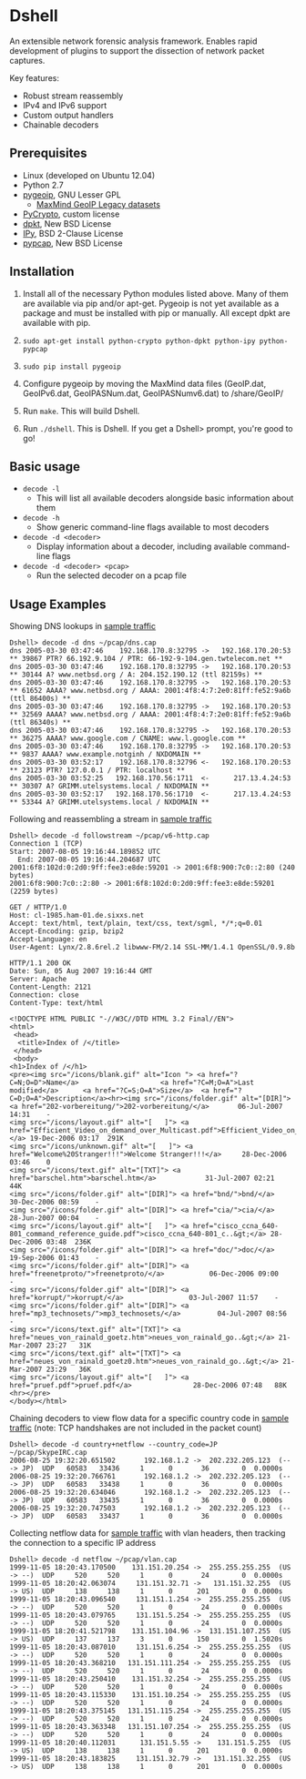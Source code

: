 # Dshell

An extensible network forensic analysis framework.  Enables rapid development of plugins to support the dissection of network packet captures.

Key features:


* Robust stream reassembly
* IPv4 and IPv6 support
* Custom output handlers
* Chainable decoders

## Prerequisites

* Linux (developed on Ubuntu 12.04)
* Python 2.7
* [pygeoip](https://github.com/appliedsec/pygeoip), GNU Lesser GPL
  * [MaxMind GeoIP Legacy datasets](http://dev.maxmind.com/geoip/legacy/geolite/)
* [PyCrypto](https://pypi.python.org/pypi/pycrypto), custom license
* [dpkt](https://code.google.com/p/dpkt/), New BSD License
* [IPy](https://github.com/haypo/python-ipy), BSD 2-Clause License
* [pypcap](https://code.google.com/p/pypcap/), New BSD License

## Installation

1. Install all of the necessary Python modules listed above. Many of them are available via pip and/or apt-get. Pygeoip is not yet available as a package and must be installed with pip or manually. All except dpkt are available with pip.
 
  1. `sudo apt-get install python-crypto python-dpkt python-ipy python-pypcap`

  2. `sudo pip install pygeoip`

2. Configure pygeoip by moving the MaxMind data files (GeoIP.dat, GeoIPv6.dat, GeoIPASNum.dat, GeoIPASNumv6.dat) to <dshell>/share/GeoIP/

2. Run `make`. This will build Dshell.

3. Run `./dshell`. This is Dshell. If you get a Dshell> prompt, you're good to go!

## Basic usage

* `decode -l`
  * This will list all available decoders alongside basic information about them
* `decode -h`
  * Show generic command-line flags available to most decoders
* `decode -d <decoder>`
  * Display information about a decoder, including available command-line flags
* `decode -d <decoder> <pcap>`
  * Run the selected decoder on a pcap file

## Usage Examples

Showing DNS lookups in [sample traffic](http://wiki.wireshark.org/SampleCaptures#General_.2F_Unsorted)

```
Dshell> decode -d dns ~/pcap/dns.cap
dns 2005-03-30 03:47:46    192.168.170.8:32795 ->   192.168.170.20:53    ** 39867 PTR? 66.192.9.104 / PTR: 66-192-9-104.gen.twtelecom.net **
dns 2005-03-30 03:47:46    192.168.170.8:32795 ->   192.168.170.20:53    ** 30144 A? www.netbsd.org / A: 204.152.190.12 (ttl 82159s) **
dns 2005-03-30 03:47:46    192.168.170.8:32795 ->   192.168.170.20:53    ** 61652 AAAA? www.netbsd.org / AAAA: 2001:4f8:4:7:2e0:81ff:fe52:9a6b (ttl 86400s) **
dns 2005-03-30 03:47:46    192.168.170.8:32795 ->   192.168.170.20:53    ** 32569 AAAA? www.netbsd.org / AAAA: 2001:4f8:4:7:2e0:81ff:fe52:9a6b (ttl 86340s) **
dns 2005-03-30 03:47:46    192.168.170.8:32795 ->   192.168.170.20:53    ** 36275 AAAA? www.google.com / CNAME: www.l.google.com **
dns 2005-03-30 03:47:46    192.168.170.8:32795 ->   192.168.170.20:53    ** 9837 AAAA? www.example.notginh / NXDOMAIN **
dns 2005-03-30 03:52:17    192.168.170.8:32796 <-   192.168.170.20:53    ** 23123 PTR? 127.0.0.1 / PTR: localhost **
dns 2005-03-30 03:52:25   192.168.170.56:1711  <-      217.13.4.24:53    ** 30307 A? GRIMM.utelsystems.local / NXDOMAIN **
dns 2005-03-30 03:52:17   192.168.170.56:1710  <-      217.13.4.24:53    ** 53344 A? GRIMM.utelsystems.local / NXDOMAIN **
```

Following and reassembling a stream in [sample traffic](http://wiki.wireshark.org/SampleCaptures#General_.2F_Unsorted)

```
Dshell> decode -d followstream ~/pcap/v6-http.cap
Connection 1 (TCP)
Start: 2007-08-05 19:16:44.189852 UTC
  End: 2007-08-05 19:16:44.204687 UTC
2001:6f8:102d:0:2d0:9ff:fee3:e8de:59201 -> 2001:6f8:900:7c0::2:80 (240 bytes)
2001:6f8:900:7c0::2:80 -> 2001:6f8:102d:0:2d0:9ff:fee3:e8de:59201 (2259 bytes)

GET / HTTP/1.0
Host: cl-1985.ham-01.de.sixxs.net
Accept: text/html, text/plain, text/css, text/sgml, */*;q=0.01
Accept-Encoding: gzip, bzip2
Accept-Language: en
User-Agent: Lynx/2.8.6rel.2 libwww-FM/2.14 SSL-MM/1.4.1 OpenSSL/0.9.8b

HTTP/1.1 200 OK
Date: Sun, 05 Aug 2007 19:16:44 GMT
Server: Apache
Content-Length: 2121
Connection: close
Content-Type: text/html

<!DOCTYPE HTML PUBLIC "-//W3C//DTD HTML 3.2 Final//EN">
<html>
 <head>
  <title>Index of /</title>
 </head>
 <body>
<h1>Index of /</h1>
<pre><img src="/icons/blank.gif" alt="Icon "> <a href="?C=N;O=D">Name</a>                    <a href="?C=M;O=A">Last modified</a>      <a href="?C=S;O=A">Size</a>  <a href="?C=D;O=A">Description</a><hr><img src="/icons/folder.gif" alt="[DIR]"> <a href="202-vorbereitung/">202-vorbereitung/</a>       06-Jul-2007 14:31    -   
<img src="/icons/layout.gif" alt="[   ]"> <a href="Efficient_Video_on_demand_over_Multicast.pdf">Efficient_Video_on_d..&gt;</a> 19-Dec-2006 03:17  291K  
<img src="/icons/unknown.gif" alt="[   ]"> <a href="Welcome%20Stranger!!!">Welcome Stranger!!!</a>     28-Dec-2006 03:46    0   
<img src="/icons/text.gif" alt="[TXT]"> <a href="barschel.htm">barschel.htm</a>            31-Jul-2007 02:21   44K  
<img src="/icons/folder.gif" alt="[DIR]"> <a href="bnd/">bnd/</a>                    30-Dec-2006 08:59    -   
<img src="/icons/folder.gif" alt="[DIR]"> <a href="cia/">cia/</a>                    28-Jun-2007 00:04    -   
<img src="/icons/layout.gif" alt="[   ]"> <a href="cisco_ccna_640-801_command_reference_guide.pdf">cisco_ccna_640-801_c..&gt;</a> 28-Dec-2006 03:48  236K  
<img src="/icons/folder.gif" alt="[DIR]"> <a href="doc/">doc/</a>                    19-Sep-2006 01:43    -   
<img src="/icons/folder.gif" alt="[DIR]"> <a href="freenetproto/">freenetproto/</a>           06-Dec-2006 09:00    -   
<img src="/icons/folder.gif" alt="[DIR]"> <a href="korrupt/">korrupt/</a>                03-Jul-2007 11:57    -   
<img src="/icons/folder.gif" alt="[DIR]"> <a href="mp3_technosets/">mp3_technosets/</a>         04-Jul-2007 08:56    -   
<img src="/icons/text.gif" alt="[TXT]"> <a href="neues_von_rainald_goetz.htm">neues_von_rainald_go..&gt;</a> 21-Mar-2007 23:27   31K  
<img src="/icons/text.gif" alt="[TXT]"> <a href="neues_von_rainald_goetz0.htm">neues_von_rainald_go..&gt;</a> 21-Mar-2007 23:29   36K  
<img src="/icons/layout.gif" alt="[   ]"> <a href="pruef.pdf">pruef.pdf</a>               28-Dec-2006 07:48   88K  
<hr></pre>
</body></html>
```

Chaining decoders to view flow data for a specific country code in [sample traffic](http://wiki.wireshark.org/SampleCaptures#General_.2F_Unsorted) (note: TCP handshakes are not included in the packet count)

```
Dshell> decode -d country+netflow --country_code=JP ~/pcap/SkypeIRC.cap
2006-08-25 19:32:20.651502       192.168.1.2 ->  202.232.205.123  (-- -> JP)  UDP   60583   33436     1      0       36        0  0.0000s
2006-08-25 19:32:20.766761       192.168.1.2 ->  202.232.205.123  (-- -> JP)  UDP   60583   33438     1      0       36        0  0.0000s
2006-08-25 19:32:20.634046       192.168.1.2 ->  202.232.205.123  (-- -> JP)  UDP   60583   33435     1      0       36        0  0.0000s
2006-08-25 19:32:20.747503       192.168.1.2 ->  202.232.205.123  (-- -> JP)  UDP   60583   33437     1      0       36        0  0.0000s
```

Collecting netflow data for [sample traffic](http://wiki.wireshark.org/SampleCaptures#General_.2F_Unsorted) with vlan headers, then tracking the connection to a specific IP address

```
Dshell> decode -d netflow ~/pcap/vlan.cap
1999-11-05 18:20:43.170500    131.151.20.254 ->  255.255.255.255  (US -> --)  UDP     520     520     1      0       24        0  0.0000s
1999-11-05 18:20:42.063074     131.151.32.71 ->   131.151.32.255  (US -> US)  UDP     138     138     1      0      201        0  0.0000s
1999-11-05 18:20:43.096540     131.151.1.254 ->  255.255.255.255  (US -> --)  UDP     520     520     1      0       24        0  0.0000s
1999-11-05 18:20:43.079765     131.151.5.254 ->  255.255.255.255  (US -> --)  UDP     520     520     1      0       24        0  0.0000s
1999-11-05 18:20:41.521798    131.151.104.96 ->  131.151.107.255  (US -> US)  UDP     137     137     3      0      150        0  1.5020s
1999-11-05 18:20:43.087010     131.151.6.254 ->  255.255.255.255  (US -> --)  UDP     520     520     1      0       24        0  0.0000s
1999-11-05 18:20:43.368210   131.151.111.254 ->  255.255.255.255  (US -> --)  UDP     520     520     1      0       24        0  0.0000s
1999-11-05 18:20:43.250410    131.151.32.254 ->  255.255.255.255  (US -> --)  UDP     520     520     1      0       24        0  0.0000s
1999-11-05 18:20:43.115330    131.151.10.254 ->  255.255.255.255  (US -> --)  UDP     520     520     1      0       24        0  0.0000s
1999-11-05 18:20:43.375145   131.151.115.254 ->  255.255.255.255  (US -> --)  UDP     520     520     1      0       24        0  0.0000s
1999-11-05 18:20:43.363348   131.151.107.254 ->  255.255.255.255  (US -> --)  UDP     520     520     1      0       24        0  0.0000s
1999-11-05 18:20:40.112031      131.151.5.55 ->    131.151.5.255  (US -> US)  UDP     138     138     1      0      201        0  0.0000s
1999-11-05 18:20:43.183825     131.151.32.79 ->   131.151.32.255  (US -> US)  UDP     138     138     1      0      201        0  0.0000s
```

